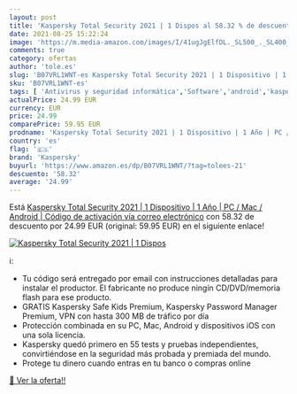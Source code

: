 ```yaml
---
layout: post
title: 'Kaspersky Total Security 2021 | 1 Dispos al 58.32 % de descuento'
date: 2021-08-25 15:22:24
image: 'https://m.media-amazon.com/images/I/41ugJgElfDL._SL500_._SL400_.jpg'
comments: true
category: ofertas
author: 'tole.es'
slug: 'B07VRL1WNT-es Kaspersky Total Security 2021 | 1 Dispositivo | 1 Año | PC...'
sku: 'B07VRL1WNT-es'
tags: [ 'Antivirus y seguridad informática','Software','android','kaspersky', ]
actualPrice: 24.99 EUR
currency: EUR
price: 24.99
comparePrice: 59.95 EUR
prodname: 'Kaspersky Total Security 2021 | 1 Dispositivo | 1 Año | PC / Mac / Android | Código de activación vía correo electrónico'
country: 'es'
flag: '🇪🇸'
brand: 'Kaspersky'
buyurl: 'https://www.amazon.es/dp/B07VRL1WNT/?tag=tolees-21'
descuento: '58.32'
average: '24.99'
---
```


Está [Kaspersky Total Security 2021 | 1 Dispositivo | 1 Año | PC / Mac / Android | Código de activación vía correo electrónico](https://www.amazon.es/dp/B07VRL1WNT/?tag=tolees-21) con 58.32 de descuento por 24.99 EUR (original: 59.95 EUR) en el siguiente enlace!

[![Kaspersky Total Security 2021 | 1 Dispos](https://m.media-amazon.com/images/I/41ugJgElfDL._SL500_._SL400_.jpg)](https://www.amazon.es/dp/B07VRL1WNT/?tag=tolees-21)

ℹ️:

- Tu código será entregado por email con instrucciones detalladas para instalar el productor. El fabricante no produce ningín CD/DVD/memoria flash para ese producto.
- GRATIS Kaspersky Safe Kids Premium, Kaspersky Password Manager Premium, VPN con hasta 300 MB de tráfico por día
- Protección combinada en su PC, Mac, Android y dispositivos iOS con una sola licencia.
- Kaspersky quedó primero en 55 tests y pruebas independientes, convirtiéndose en la seguridad más probada y premiada del mundo.
- Protege tu dinero cuando entras en tu banco o compras online

[🛒 Ver la oferta!!](https://www.amazon.es/dp/B07VRL1WNT/?tag=tolees-21)
